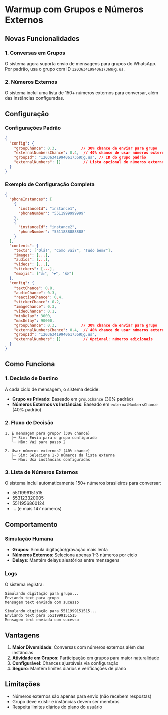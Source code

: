 # Warmup com Grupos e Números Externos

## Novas Funcionalidades

### 1. Conversas em Grupos
O sistema agora suporta envio de mensagens para grupos do WhatsApp. Por padrão, usa o grupo com ID `120363419940617369@g.us`.

### 2. Números Externos
O sistema inclui uma lista de 150+ números externos para conversar, além das instâncias configuradas.

## Configuração

### Configurações Padrão
```json
{
  "config": {
    "groupChance": 0.3,           // 30% chance de enviar para grupo
    "externalNumbersChance": 0.4,  // 40% chance de usar números externos
    "groupId": "120363419940617369@g.us", // ID do grupo padrão
    "externalNumbers": []          // Lista opcional de números externos adicionais
  }
}
```

### Exemplo de Configuração Completa
```json
{
  "phoneInstances": [
    {
      "instanceId": "instance1",
      "phoneNumber": "5511999999999"
    },
    {
      "instanceId": "instance2",
      "phoneNumber": "5511888888888"
    }
  ],
  "contents": {
    "texts": ["Olá!", "Como vai?", "Tudo bem?"],
    "images": [...],
    "audios": [...],
    "videos": [...],
    "stickers": [...],
    "emojis": ["👍", "❤️", "😂"]
  },
  "config": {
    "textChance": 0.8,
    "audioChance": 0.3,
    "reactionChance": 0.4,
    "stickerChance": 0.2,
    "imageChance": 0.3,
    "videoChance": 0.1,
    "minDelay": 3000,
    "maxDelay": 90000,
    "groupChance": 0.3,           // 30% chance de enviar para grupo
    "externalNumbersChance": 0.4,  // 40% chance de usar números externos
    "groupId": "120363419940617369@g.us",
    "externalNumbers": []          // Opcional: números adicionais
  }
}
```

## Como Funciona

### 1. Decisão de Destino
A cada ciclo de mensagem, o sistema decide:
- **Grupo vs Privado**: Baseado em `groupChance` (30% padrão)
- **Números Externos vs Instâncias**: Baseado em `externalNumbersChance` (40% padrão)

### 2. Fluxo de Decisão
```
1. É mensagem para grupo? (30% chance)
   ├─ Sim: Envia para o grupo configurado
   └─ Não: Vai para passo 2

2. Usar números externos? (40% chance)
   ├─ Sim: Seleciona 1-3 números da lista externa
   └─ Não: Usa instâncias configuradas
```

### 3. Lista de Números Externos
O sistema inclui automaticamente 150+ números brasileiros para conversar:
- 5511999151515
- 553123320005
- 5511956860124
- ... (e mais 147 números)

## Comportamento

### Simulação Humana
- **Grupos**: Simula digitação/gravação mais lenta
- **Números Externos**: Seleciona apenas 1-3 números por ciclo
- **Delays**: Mantém delays aleatórios entre mensagens

### Logs
O sistema registra:
```
Simulando digitação para grupo...
Enviando text para grupo
Mensagem text enviada com sucesso

Simulando digitação para 5511999151515...
Enviando text para 5511999151515
Mensagem text enviada com sucesso
```

## Vantagens

1. **Maior Diversidade**: Conversas com números externos além das instâncias
2. **Atividade em Grupos**: Participação em grupos para maior naturalidade
3. **Configurável**: Chances ajustáveis via configuração
4. **Seguro**: Mantém limites diários e verificações de plano

## Limitações

- Números externos são apenas para envio (não recebem respostas)
- Grupo deve existir e instâncias devem ser membros
- Respeita limites diários do plano do usuário